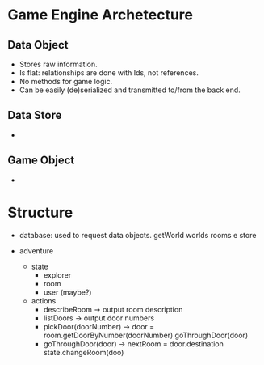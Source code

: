 # Game Engine Archetecture

## Data Object

* Stores raw information.
* Is flat: relationships are done with Ids, not references.
* No methods for game logic.
* Can be easily (de)serialized and transmitted to/from the back end.

## Data Store

* 

## Game Object

*


# Structure

* database: used to request data objects.
  getWorld
  worlds
  rooms
  e
  store

* adventure
  * state
    * explorer
    * room
    * user (maybe?)
  * actions
    * describeRoom -> output room description
    * listDoors -> output door numbers
    * pickDoor(doorNumber) ->
      door = room.getDoorByNumber(doorNumber)
      goThroughDoor(door)
    * goThroughDoor(door) ->
      nextRoom = door.destination
      state.changeRoom(doo)

